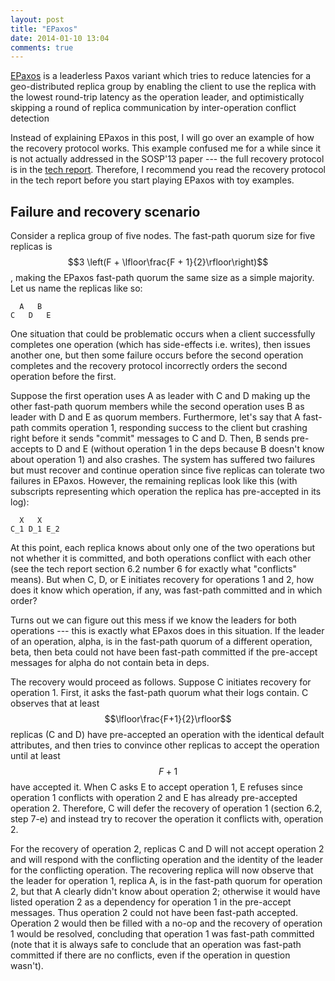 ```yaml
---
layout: post
title: "EPaxos"
date: 2014-01-10 13:04
comments: true
---
```


[EPaxos](https://github.com/efficient/epaxos) is a leaderless Paxos
variant which tries to reduce latencies for a geo-distributed replica
group by enabling the client to use the replica with the lowest
round-trip latency as the operation leader, and optimistically skipping
a round of replica communication by inter-operation conflict detection

Instead of explaining EPaxos in this post, I will go over an example of
how the recovery protocol works. This example confused me for a while
since it is not actually addressed in the SOSP'13 paper --- the full
recovery protocol is in the [tech
report](http://www.pdl.cmu.edu/PDL-FTP/associated/CMU-PDL-13-111.pdf).
Therefore, I recommend you read the recovery protocol in the tech report
before you start playing EPaxos with toy examples.

## Failure and recovery scenario

Consider a replica group of five nodes. The fast-path quorum size for
five replicas is $$3 \left(F + \lfloor\frac{F + 1}{2}\rfloor\right)$$,
making the EPaxos fast-path quorum the same size as a simple majority.
Let us name the replicas like so:

```
  A   B
C   D   E
```

One situation that could be problematic occurs when a client
successfully completes one operation (which has side-effects i.e.
writes), then issues another one, but then some failure occurs before
the second operation completes and the recovery protocol incorrectly
orders the second operation before the first.

Suppose the first operation uses A as leader with C and D making up the
other fast-path quorum members while the second operation uses B as
leader with D and E as quorum members. Furthermore, let's say that A
fast-path commits operation 1, responding success to the client but
crashing right before it sends "commit" messages to C and D. Then, B
sends pre-accepts to D and E (without operation 1 in the deps because B
doesn't know about operation 1) and also crashes. The system has
suffered two failures but must recover and continue operation since five
replicas can tolerate two failures in EPaxos. However, the remaining
replicas look like this (with subscripts representing which operation
the replica has pre-accepted in its log):

```
  X   X
C_1 D_1 E_2
```

At this point, each replica knows about only one of the two operations
but not whether it is committed, and both operations conflict with each
other (see the tech report section 6.2 number 6 for exactly what
"conflicts" means). But when C, D, or E initiates recovery for
operations 1 and 2, how does it know which operation, if any, was
fast-path committed and in which order?

Turns out we can figure out this mess if we know the leaders for both
operations --- this is exactly what EPaxos does in this situation. If
the leader of an operation, alpha, is in the fast-path quorum of a
different operation, beta, then beta could not have been fast-path
committed if the pre-accept messages for alpha do not contain beta in
deps.

The recovery would proceed as follows. Suppose C initiates recovery for
operation 1. First, it asks the fast-path quorum what their logs
contain. C observes that at least $$\lfloor\frac{F+1}{2}\rfloor$$
replicas (C and D) have pre-accepted an operation with the identical
default attributes, and then tries to convince other replicas to accept
the operation until at least $$F + 1$$ have accepted it.  When C asks E
to accept operation 1, E refuses since operation 1 conflicts with
operation 2 and E has already pre-accepted operation 2. Therefore, C
will defer the recovery of operation 1 (section 6.2, step 7-e) and
instead try to recover the operation it conflicts with, operation 2.

For the recovery of operation 2, replicas C and D will not accept
operation 2 and will respond with the conflicting operation and the
identity of the leader for the conflicting operation. The recovering
replica will now observe that the leader for operation 1, replica A, is
in the fast-path quorum for operation 2, but that A clearly didn't know
about operation 2; otherwise it would have listed operation 2 as a
dependency for operation 1 in the pre-accept messages.  Thus operation 2
could not have been fast-path accepted. Operation 2 would then be filled
with a no-op and the recovery of operation 1 would be resolved,
concluding that operation 1 was fast-path committed (note that it is
always safe to conclude that an operation was fast-path committed if
there are no conflicts, even if the operation in question wasn't).
